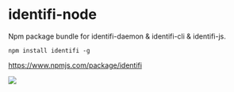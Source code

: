 # identifi-node
Npm package bundle for identifi-daemon &amp; identifi-cli &amp; identifi-js.

    npm install identifi -g

https://www.npmjs.com/package/identifi

![](http://mmalmi.github.io/illusions/construction.gif)
